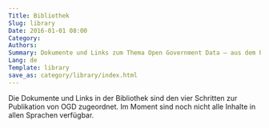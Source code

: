 ```yaml
---
Title: Bibliothek
Slug: library
Date: 2016-01-01 08:00
Category:
Authors:
Summary: Dokumente und Links zum Thema Open Government Data – aus dem Projekt OGD Schweiz und von ausgewählten Dritten.
Lang: de
Template: library
save_as: category/library/index.html
---
```


Die Dokumente und Links in der Bibliothek sind den vier Schritten zur Publikation von OGD zugeordnet. Im Moment sind noch nicht alle Inhalte in allen Sprachen verfügbar.
